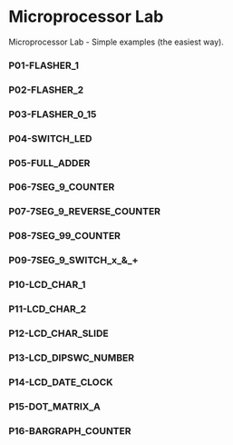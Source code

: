 # Microprocessor Lab
Microprocessor Lab - Simple examples (the easiest way).

### P01-FLASHER_1
### P02-FLASHER_2
### P03-FLASHER_0_15
### P04-SWITCH_LED
### P05-FULL_ADDER
### P06-7SEG_9_COUNTER
### P07-7SEG_9_REVERSE_COUNTER
### P08-7SEG_99_COUNTER
### P09-7SEG_9_SWITCH_x_&_+
### P10-LCD_CHAR_1
### P11-LCD_CHAR_2
### P12-LCD_CHAR_SLIDE
### P13-LCD_DIPSWC_NUMBER
### P14-LCD_DATE_CLOCK
### P15-DOT_MATRIX_A
### P16-BARGRAPH_COUNTER
